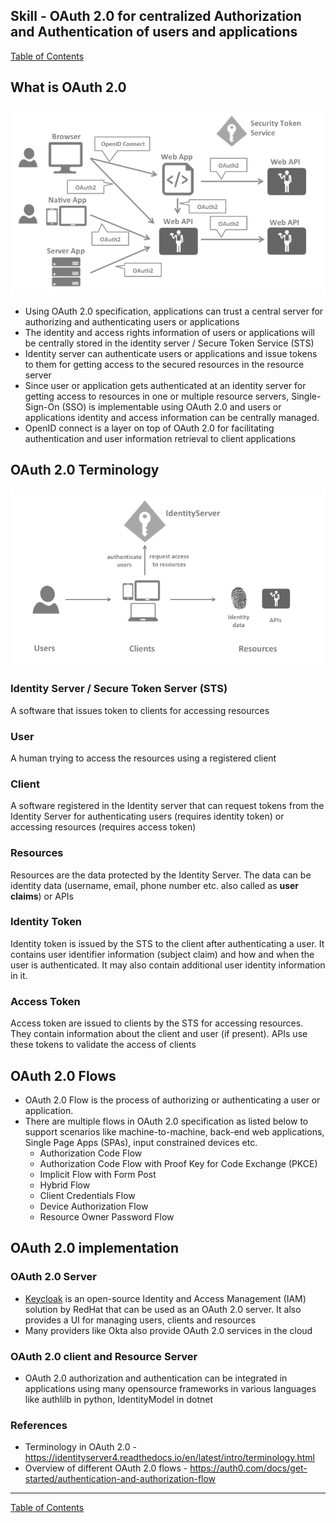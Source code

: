 ## Skill - OAuth 2.0 for centralized Authorization and Authentication of users and applications

[Table of Contents](https://nagasudhir.blogspot.com/2020/04/taming-python-table-of-contents.html)

## What is OAuth 2.0
![OAuth_2_big_picture.png](https://github.com/nagasudhirpulla/taming_python/raw/master/blog/skills/assets/img/OAuth_2_big_picture.png)
- Using OAuth 2.0 specification, applications can trust a central server for authorizing and authenticating users or applications
- The identity and access rights information of users or applications will be centrally stored in the identity server / Secure Token Service (STS)
- Identity server can authenticate users or applications and issue tokens to them for getting access to the secured resources in the resource server
- Since user or application gets authenticated at an identity server for getting access to resources in one or multiple resource servers, Single-Sign-On (SSO) is implementable using OAuth 2.0 and users or applications identity and access information can be centrally managed.
- OpenID connect is a layer on top of OAuth 2.0 for facilitating authentication and user information retrieval to client applications 

## OAuth 2.0 Terminology
![OAuth_2_Terminology.png](https://github.com/nagasudhirpulla/taming_python/raw/master/blog/skills/assets/img/OAuth_2_Terminology.png)
### Identity Server / Secure Token Server (STS)
A software that issues token to clients for accessing resources

### User
A human trying to access the resources using a registered client

### Client
A software registered in the Identity server that can request tokens from the Identity Server for authenticating users (requires identity token) or accessing resources (requires access token)

### Resources
Resources are the data protected by the Identity Server. The data can be identity data (username, email, phone number etc. also called as **user claims**) or APIs

### Identity Token
Identity token is issued by the STS to the client after authenticating a user. It contains user identifier information (subject claim) and how and when the user is authenticated. It may also contain additional user identity information in it.

### Access Token
Access token are issued to clients by the STS for accessing resources. They contain information about the client and user (if present). APIs use these tokens to validate the access of clients

## OAuth 2.0 Flows
* OAuth 2.0 Flow is the process of authorizing or authenticating a user or application. 
* There are multiple flows in OAuth 2.0 specification as listed below to support scenarios like machine-to-machine, back-end web applications, Single Page Apps (SPAs), input constrained devices etc.
	* Authorization Code Flow
	* Authorization Code Flow with Proof Key for Code Exchange (PKCE)
	* Implicit Flow with Form Post
	* Hybrid Flow
	* Client Credentials Flow
	* Device Authorization Flow
	* Resource Owner Password Flow

## OAuth 2.0 implementation

### OAuth 2.0 Server
* [Keycloak](https://www.keycloak.org) is an open-source Identity and Access Management (IAM) solution by RedHat that can be used as an OAuth 2.0 server. It also provides a UI for managing users, clients and resources
* Many providers like Okta also provide OAuth 2.0 services in the cloud

### OAuth 2.0 client and Resource Server 
* OAuth 2.0 authorization and authentication can be integrated in applications using many opensource frameworks in various languages like authlilb in python, IdentityModel in dotnet

### References
* Terminology in OAuth 2.0 - https://identityserver4.readthedocs.io/en/latest/intro/terminology.html
* Overview of different OAuth 2.0 flows - https://auth0.com/docs/get-started/authentication-and-authorization-flow

<hr/>

[Table of Contents](https://nagasudhir.blogspot.com/2020/04/taming-python-table-of-contents.html)



<!--stackedit_data:
eyJoaXN0b3J5IjpbNDQ2MDU5Mzc0LDE5OTkwNTQ4OTAsNjUwNj
E0NzY3LDExMjE4NTc3NzYsNjUzNzEzMTExLC05ODE2NDc0Mzks
LTIwOTY4OTQ1NDldfQ==
-->
